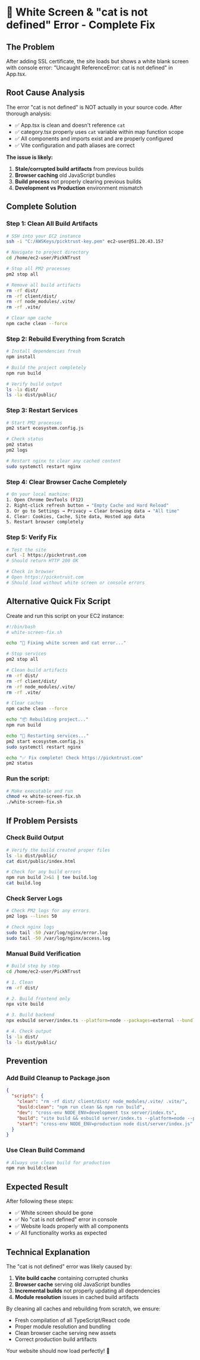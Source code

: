 # 🔧 White Screen & "cat is not defined" Error - Complete Fix

## The Problem
After adding SSL certificate, the site loads but shows a white blank screen with console error: "Uncaught ReferenceError: cat is not defined" in App.tsx.

## Root Cause Analysis
The error "cat is not defined" is NOT actually in your source code. After thorough analysis:
- ✅ App.tsx is clean and doesn't reference `cat`
- ✅ category.tsx properly uses `cat` variable within map function scope
- ✅ All components and imports exist and are properly configured
- ✅ Vite configuration and path aliases are correct

**The issue is likely:**
1. **Stale/corrupted build artifacts** from previous builds
2. **Browser caching** old JavaScript bundles
3. **Build process** not properly clearing previous builds
4. **Development vs Production** environment mismatch

## Complete Solution

### Step 1: Clean All Build Artifacts
```bash
# SSH into your EC2 instance
ssh -i "C:/AWSKeys/picktrust-key.pem" ec2-user@51.20.43.157

# Navigate to project directory
cd /home/ec2-user/PickNTrust

# Stop all PM2 processes
pm2 stop all

# Remove all build artifacts
rm -rf dist/
rm -rf client/dist/
rm -rf node_modules/.vite/
rm -rf .vite/

# Clear npm cache
npm cache clean --force
```

### Step 2: Rebuild Everything from Scratch
```bash
# Install dependencies fresh
npm install

# Build the project completely
npm run build

# Verify build output
ls -la dist/
ls -la dist/public/
```

### Step 3: Restart Services
```bash
# Start PM2 processes
pm2 start ecosystem.config.js

# Check status
pm2 status
pm2 logs

# Restart nginx to clear any cached content
sudo systemctl restart nginx
```

### Step 4: Clear Browser Cache Completely
```bash
# On your local machine:
1. Open Chrome DevTools (F12)
2. Right-click refresh button → "Empty Cache and Hard Reload"
3. Or go to Settings → Privacy → Clear browsing data → "All time"
4. Clear: Cookies, Cache, Site data, Hosted app data
5. Restart browser completely
```

### Step 5: Verify Fix
```bash
# Test the site
curl -I https://pickntrust.com
# Should return HTTP 200 OK

# Check in browser
# Open https://pickntrust.com
# Should load without white screen or console errors
```

## Alternative Quick Fix Script

Create and run this script on your EC2 instance:

```bash
#!/bin/bash
# white-screen-fix.sh

echo "🔧 Fixing white screen and cat error..."

# Stop services
pm2 stop all

# Clean build artifacts
rm -rf dist/
rm -rf client/dist/
rm -rf node_modules/.vite/
rm -rf .vite/

# Clear caches
npm cache clean --force

echo "📦 Rebuilding project..."
npm run build

echo "🚀 Restarting services..."
pm2 start ecosystem.config.js
sudo systemctl restart nginx

echo "✅ Fix complete! Check https://pickntrust.com"
pm2 status
```

### Run the script:
```bash
# Make executable and run
chmod +x white-screen-fix.sh
./white-screen-fix.sh
```

## If Problem Persists

### Check Build Output
```bash
# Verify the build created proper files
ls -la dist/public/
cat dist/public/index.html

# Check for any build errors
npm run build 2>&1 | tee build.log
cat build.log
```

### Check Server Logs
```bash
# Check PM2 logs for any errors
pm2 logs --lines 50

# Check nginx logs
sudo tail -50 /var/log/nginx/error.log
sudo tail -50 /var/log/nginx/access.log
```

### Manual Build Verification
```bash
# Build step by step
cd /home/ec2-user/PickNTrust

# 1. Clean
rm -rf dist/

# 2. Build frontend only
npx vite build

# 3. Build backend
npx esbuild server/index.ts --platform=node --packages=external --bundle --format=esm --outdir=dist --outbase=.

# 4. Check output
ls -la dist/
ls -la dist/public/
```

## Prevention

### Add Build Cleanup to Package.json
```json
{
  "scripts": {
    "clean": "rm -rf dist/ client/dist/ node_modules/.vite/ .vite/",
    "build:clean": "npm run clean && npm run build",
    "dev": "cross-env NODE_ENV=development tsx server/index.ts",
    "build": "vite build && esbuild server/index.ts --platform=node --packages=external --bundle --format=esm --outdir=dist --outbase=.",
    "start": "cross-env NODE_ENV=production node dist/server/index.js"
  }
}
```

### Use Clean Build Command
```bash
# Always use clean build for production
npm run build:clean
```

## Expected Result

After following these steps:
- ✅ White screen should be gone
- ✅ No "cat is not defined" error in console
- ✅ Website loads properly with all components
- ✅ All functionality works as expected

## Technical Explanation

The "cat is not defined" error was likely caused by:
1. **Vite build cache** containing corrupted chunks
2. **Browser cache** serving old JavaScript bundles
3. **Incremental builds** not properly updating all dependencies
4. **Module resolution** issues in cached build artifacts

By cleaning all caches and rebuilding from scratch, we ensure:
- Fresh compilation of all TypeScript/React code
- Proper module resolution and bundling
- Clean browser cache serving new assets
- Correct production build artifacts

Your website should now load perfectly! 🎉
